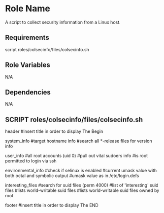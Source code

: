 Role Name
=========

A script to collect security information from a Linux host.

Requirements
------------

script roles/colsecinfo/files/colsecinfo.sh

Role Variables
--------------

N/A

Dependencies
------------

N/A

SCRIPT roles/colsecinfo/files/colsecinfo.sh
---------------------
  header
    #insert title in order to display The Begin
  
  system_info
    #target hostname info
    #search all *-release files for version info
  
  user_info
    #all root accounts (uid 0)
    #pull out vital sudoers info
    #is root permitted to login via ssh
  
  environmental_info
    #check if selinux is enabled
    #current umask value with both octal and symbolic output
    #umask value as in /etc/login.defs
  
  interesting_files
    #search for suid files (perm 4000)
    #list of 'interesting' suid files
    #lists world-writable suid files
    #lists world-writable suid files owned by root
    
  footer
    #insert title in order to display The END
